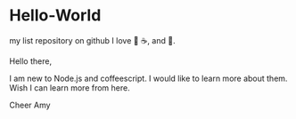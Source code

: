 # Hello-World
my list repository on github
I love :pizza: :coffee:, and :dancer:.

Hello there, 

I am new to  Node.js and coffeescript. I would like to learn more about them.
Wish I can learn more from here.

Cheer
Amy
